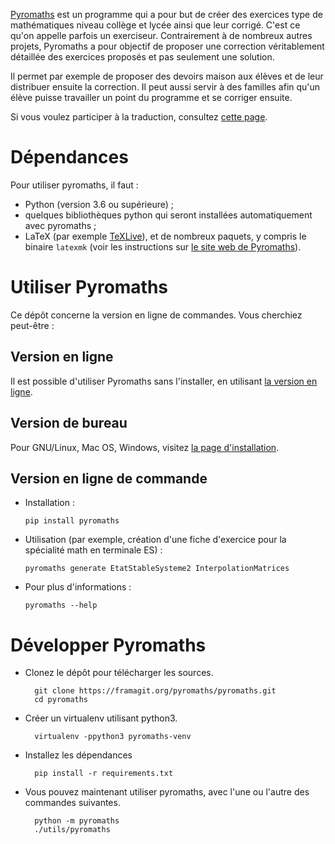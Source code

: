 [Pyromaths](http://pyromaths.org/) est un programme qui a pour but de créer des exercices type de mathématiques niveau collège et lycée ainsi que leur corrigé. C'est ce qu'on appelle parfois un exerciseur. Contrairement à de nombreux autres projets, Pyromaths a pour objectif de proposer une correction véritablement détaillée des exercices proposés et pas seulement une solution.

Il permet par exemple de proposer des devoirs maison aux élèves et de leur distribuer ensuite la correction. Il peut aussi servir à des familles afin qu'un élève puisse travailler un point du programme et se corriger ensuite.

Si vous voulez participer à la traduction, consultez [cette page](https://framagit.org/pyromaths/pyromaths/blob/develop/pyromaths/data/locale/TRADUIRE.md).

# Dépendances

Pour utiliser pyromaths, il faut :

* Python (version 3.6 ou supérieure) ;
* quelques bibliothèques python qui seront installées automatiquement avec pyromaths ;
* LaTeX (par exemple [TeXLive](https://tug.org/texlive/)), et de nombreux paquets, y compris le binaire ``latexmk`` (voir les instructions sur [le site web de Pyromaths](https://www.pyromaths.org/installer/)).

# Utiliser Pyromaths

Ce dépôt concerne la version en ligne de commandes. Vous cherchiez peut-être :

## Version en ligne

Il est possible d'utiliser Pyromaths sans l'installer, en utilisant [la version en ligne](http://enligne.pyromaths.org).

## Version de bureau

Pour GNU/Linux, Mac OS, Windows, visitez [la page d'installation](https://www.pyromaths.org/installer/).

## Version en ligne de commande

- Installation :

      pip install pyromaths

- Utilisation (par exemple, création d'une fiche d'exercice pour la spécialité math en terminale ES) :

      pyromaths generate EtatStableSysteme2 InterpolationMatrices

- Pour plus d'informations :

      pyromaths --help

# Développer Pyromaths

- Clonez le dépôt pour télécharger les sources.

        git clone https://framagit.org/pyromaths/pyromaths.git
        cd pyromaths

- Créer un virtualenv utilisant python3.

        virtualenv -ppython3 pyromaths-venv

- Installez les dépendances

        pip install -r requirements.txt

- Vous pouvez maintenant utiliser pyromaths, avec l'une ou l'autre des commandes suivantes.

        python -m pyromaths
        ./utils/pyromaths
